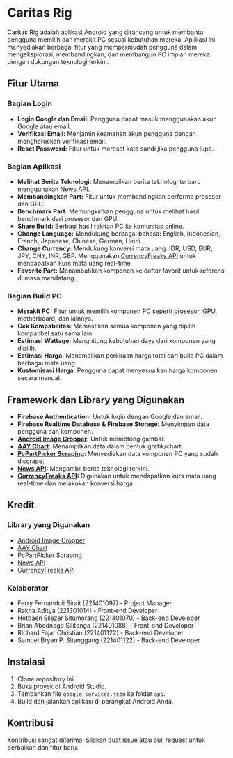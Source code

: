 # Caritas Rig

Caritas Rig adalah aplikasi Android yang dirancang untuk membantu pengguna memilih dan merakit PC sesuai kebutuhan mereka. Aplikasi ini menyediakan berbagai fitur yang mempermudah pengguna dalam mengeksplorasi, membandingkan, dan membangun PC impian mereka dengan dukungan teknologi terkini.

## Fitur Utama

### Bagian Login
- **Login Google dan Email:** Pengguna dapat masuk menggunakan akun Google atau email.
- **Verifikasi Email:** Menjamin keamanan akun pengguna dengan mengharuskan verifikasi email.
- **Reset Password:** Fitur untuk mereset kata sandi jika pengguna lupa.

### Bagian Aplikasi
- **Melihat Berita Teknologi:** Menampilkan berita teknologi terbaru menggunakan [News API](https://newsapi.org/).
- **Membandingkan Part:** Fitur untuk membandingkan performa prosesor dan GPU.
- **Benchmark Part:** Memungkinkan pengguna untuk melihat hasil benchmark dari prosesor dan GPU.
- **Share Build:** Berbagi hasil rakitan PC ke komunitas online.
- **Change Language:** Mendukung berbagai bahasa: English, Indonesian, French, Japanese, Chinese, German, Hindi.
- **Change Currency:** Mendukung konversi mata uang: IDR, USD, EUR, JPY, CNY, INR, GBP. Menggunakan [CurrencyFreaks API](https://currencyfreaks.com/) untuk mendapatkan kurs mata uang real-time.
- **Favorite Part:** Menambahkan komponen ke daftar favorit untuk referensi di masa mendatang.

### Bagian Build PC
- **Merakit PC:** Fitur untuk memilih komponen PC seperti prosesor, GPU, motherboard, dan lainnya.
- **Cek Kompabilitas:** Memastikan semua komponen yang dipilih kompatibel satu sama lain.
- **Estimasi Wattage:** Menghitung kebutuhan daya dari komponen yang dipilih.
- **Estimasi Harga:** Menampilkan perkiraan harga total dari build PC dalam berbagai mata uang.
- **Kustomisasi Harga:** Pengguna dapat menyesuaikan harga komponen secara manual.

## Framework dan Library yang Digunakan
- **Firebase Authentication:** Untuk login dengan Google dan email.
- **Firebase Realtime Database & Firebase Storage:** Menyimpan data pengguna dan komponen.
- **[Android Image Cropper](https://github.com/CanHub/Android-Image-Cropper):** Untuk memotong gambar.
- **[AAY Chart](https://github.com/TheChance101/AAY-chart):** Menampilkan data dalam bentuk grafik/chart.
- **[PcPartPicker Scraping](https://github.com/N-O-U-R/PcPartPicker-Scraping):** Menyediakan data komponen PC yang sudah discrape.
- **[News API](https://newsapi.org/):** Mengambil berita teknologi terkini.
- **[CurrencyFreaks API](https://currencyfreaks.com/):** Digunakan untuk mendapatkan kurs mata uang real-time dan melakukan konversi harga.

## Kredit

### Library yang Digunakan
- [Android Image Cropper](https://github.com/CanHub/Android-Image-Cropper)
- [AAY Chart](https://github.com/TheChance101/AAY-chart)
- PcPartPicker Scraping
- [News API](https://newsapi.org/)
- [CurrencyFreaks API](https://currencyfreaks.com/)

### Kolaborator
- Ferry Fernandoli Sirait (221401097) - Project Manager
- Rakha Aditya (221301014) - Front-end Developer
- Hotbaen Eliezer Situmorang (221401070) - Back-end Developer
- Brian Abednego Silitonga (221401088) - Front-end Developer
- Richard Fajar Christian (221401122) - Back-end Developer
- Samuel Bryan P. Sitanggang (221401122) - Back-end Developer

## Instalasi
1. Clone repository ini.
2. Buka proyek di Android Studio.
3. Tambahkan file `google-services.json` ke folder `app`.
4. Build dan jalankan aplikasi di perangkat Android Anda.

## Kontribusi
Kontribusi sangat diterima! Silakan buat issue atau pull request untuk perbaikan dan fitur baru.
